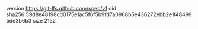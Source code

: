 version https://git-lfs.github.com/spec/v1
oid sha256:59d8e48198cd0175e1ac5f6f5b9fd7a0968b5e436272ebb2e1f484995de3b6b3
size 2152
